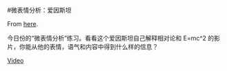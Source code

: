 #微表情分析：爱因斯坦

From [here](https://yinwang1.substack.com/p/df9).

今日份的“微表情分析”练习。看看这个爱因斯坦自己解释相对论和 E=mc^2 的影片，你能从他的表情，语气和内容中得到什么样的信息？

[Video](https://www.youtube-nocookie.com/embed/aNuuYKieHRY)


